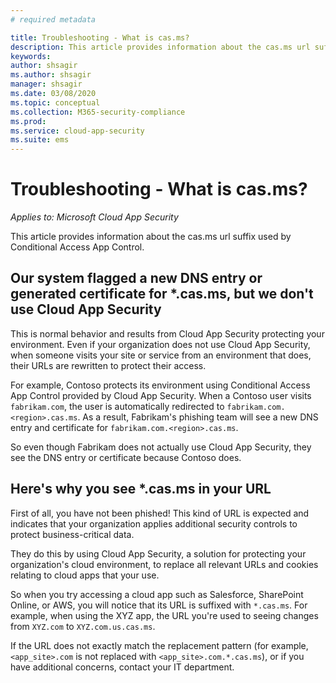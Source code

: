 ```yaml
---
# required metadata

title: Troubleshooting - What is cas.ms?
description: This article provides information about the cas.ms url suffix used by Conditional Access App Control.
keywords:
author: shsagir
ms.author: shsagir
manager: shsagir
ms.date: 03/08/2020
ms.topic: conceptual
ms.collection: M365-security-compliance
ms.prod:
ms.service: cloud-app-security
ms.suite: ems
---
```

# Troubleshooting - What is cas.ms?

*Applies to: Microsoft Cloud App Security*

This article provides information about the cas.ms url suffix used by Conditional Access App Control.

## Our system flagged a new DNS entry or generated certificate for *.cas.ms, but we don't use Cloud App Security

This is normal behavior and results from Cloud App Security protecting your environment. Even if your organization does not use Cloud App Security, when someone visits your site or service from an environment that does, their URLs are rewritten to protect their access.

For example, Contoso protects its environment using Conditional Access App Control provided by Cloud App Security. When a Contoso user visits `fabrikam.com`, the user is automatically redirected to `fabrikam.com.<region>.cas.ms`. As a result, Fabrikam's phishing team will see a new DNS entry and certificate for `fabrikam.com.<region>.cas.ms`.

So even though Fabrikam does not actually use Cloud App Security, they see the DNS entry or certificate because Contoso does.

## Here's why you see *.cas.ms in your URL

First of all, you have not been phished! This kind of URL is expected and indicates that your organization applies additional security controls to protect business-critical data.

They do this by using Cloud App Security, a solution for protecting your organization's cloud environment, to replace all relevant URLs and cookies relating to cloud apps that your use.

So when you try accessing a cloud app such as Salesforce, SharePoint Online, or AWS, you will notice that its URL is suffixed with `*.cas.ms`. For example, when using the XYZ app, the URL you're used to seeing changes from `XYZ.com` to `XYZ.com.us.cas.ms`.

If the URL does not exactly match the replacement pattern (for example, `<app_site>.com` is not replaced with `<app_site>.com.*.cas.ms`), or if you have additional concerns, contact your IT department.
